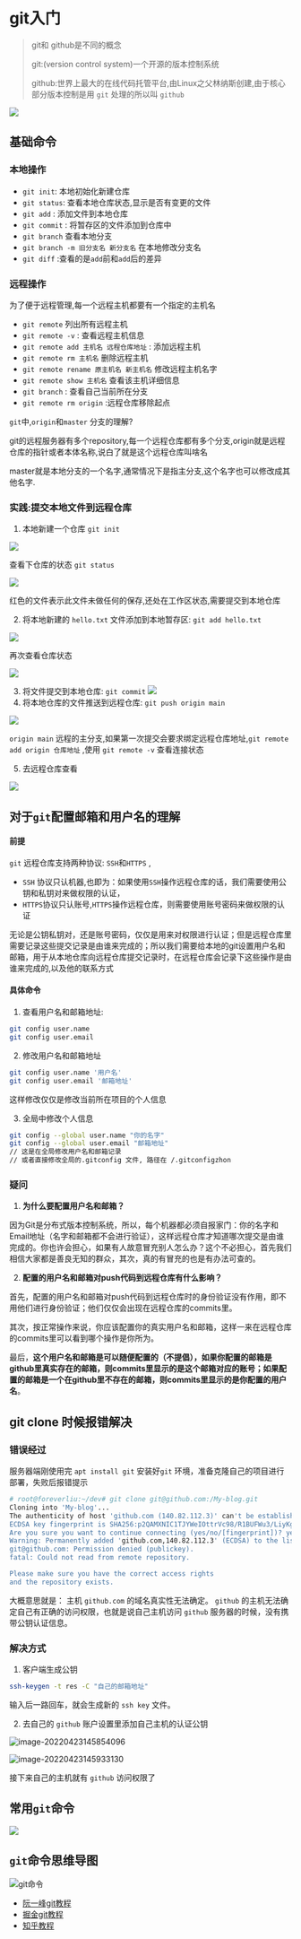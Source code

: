 # git入门

> git和 github是不同的概念
>
> git:(version control system)一个开源的版本控制系统
>
> github:世界上最大的在线代码托管平台,由Linux之父林纳斯创建,由于核心部分版本控制是用 `git` 处理的所以叫 `github`

![](http://i0.hdslb.com/bfs/album/0896242aa82ff35d92e96e95be723662f564377a.jpg)

## 基础命令

### 本地操作

* `git init`: 本地初始化新建仓库
* `git status`: 查看本地仓库状态,显示是否有变更的文件
* `git add` : 添加文件到本地仓库
* `git commit` : 将暂存区的文件添加到仓库中
* `git branch` 查看本地分支
* `git branch -m 旧分支名 新分支名` 在本地修改分支名
* `git diff` :查看的是`add`前和`add`后的差异

### 远程操作

为了便于远程管理,每一个远程主机都要有一个指定的主机名

* `git remote` 列出所有远程主机
* `git remote -v` : 查看远程主机信息
* `git remote add 主机名 远程仓库地址` : 添加远程主机
* `git remote rm 主机名` 删除远程主机
* `git remote rename 原主机名 新主机名`  修改远程主机名字
* `git remote show 主机名` 查看该主机详细信息
* `git branch` : 查看自己当前所在分支
* `git remote rm origin` :远程仓库移除起点

`git`中,`origin`和`master` 分支的理解?

git的远程服务器有多个repository,每一个远程仓库都有多个分支,origin就是远程仓库的指针或者本体名称,说白了就是这个远程仓库叫啥名

master就是本地分支的一个名字,通常情况下是指主分支,这个名字也可以修改成其他名字.



###  实践:提交本地文件到远程仓库

1. 本地新建一个仓库 `git init`

![](http://i0.hdslb.com/bfs/album/7045c4622559e9efec4a2e653006a6472d657181.png)

查看下仓库的状态 `git status`

![](http://i0.hdslb.com/bfs/album/70ed198dff82b62ad9525036c8ab0d590d5e64c9.png)

红色的文件表示此文件未做任何的保存,还处在工作区状态,需要提交到本地仓库

2. 将本地新建的 `hello.txt` 文件添加到本地暂存区:  `git add hello.txt`

![](http://i0.hdslb.com/bfs/album/15e009df426ccfff522bbdc89dff8ef5968937f6.png)

再次查看仓库状态

![](http://i0.hdslb.com/bfs/album/8169f8315953d2804f7c2613a52a4aba52e852fa.png)

3. 将文件提交到本地仓库: `git commit` ![](http://i0.hdslb.com/bfs/album/a4ee09785e0f2f2f51efbfe38aa185099c6d08c1.png)
4. 将本地仓库的文件推送到远程仓库: `git push origin main`

![](http://i0.hdslb.com/bfs/album/ddf677bea4ebe77737337b2959a13bab48ca3d43.png)

`origin main` 远程的主分支,如果第一次提交会要求绑定远程仓库地址,`git remote add origin 仓库地址` ,使用 `git remote -v` 查看连接状态

5. 去远程仓库查看

![](http://i0.hdslb.com/bfs/album/c822eda163c56b49070767937a452d00cabbc5e1.png)

## 对于`git`配置邮箱和用户名的理解

#### 前提

`git` 远程仓库支持两种协议: `SSH`和`HTTPS` ,

* `SSH` 协议只认机器,也即为：如果使用`SSH`操作远程仓库的话，我们需要使用公钥和私钥对来做权限的认证，
* `HTTPS`协议只认账号,`HTTPS`操作远程仓库，则需要使用账号密码来做权限的认证

无论是公钥私钥对，还是账号密码，仅仅是用来对权限进行认证；但是远程仓库里需要记录这些提交记录是由谁来完成的；所以我们需要给本地的git设置用户名和邮箱，用于从本地仓库向远程仓库提交记录时，在远程仓库会记录下这些操作是由谁来完成的,以及他的联系方式

#### 具体命令

1. 查看用户名和邮箱地址:

``` bash
git config user.name
git config user.email
```

2. 修改用户名和邮箱地址

``` bash
git config user.name '用户名'
git config user.email '邮箱地址'
```

这样修改仅仅是修改当前所在项目的个人信息

3. 全局中修改个人信息

```bash
git config --global user.name "你的名字"
git config --global user.email "邮箱地址"
// 这是在全局修改用户名和邮箱记录
// 或者直接修改全局的.gitconfig 文件, 路径在 /.gitconfigzhon
```

### 疑问

1. **为什么要配置用户名和邮箱？**

因为Git是分布式版本控制系统，所以，每个机器都必须自报家门：你的名字和Email地址（名字和邮箱都不会进行验证），这样远程仓库才知道哪次提交是由谁完成的。你也许会担心，如果有人故意冒充别人怎么办？这个不必担心，首先我们相信大家都是善良无知的群众，其次，真的有冒充的也是有办法可查的。

2. **配置的用户名和邮箱对push代码到远程仓库有什么影响？**

首先，配置的用户名和邮箱对push代码到远程仓库时的身份验证没有作用，即不用他们进行身份验证；他们仅仅会出现在远程仓库的commits里。

其次，按正常操作来说，你应该配置你的真实用户名和邮箱，这样一来在远程仓库的commits里可以看到哪个操作是你所为。

最后，**这个用户名和邮箱是可以随便配置的（不提倡），如果你配置的邮箱是github里真实存在的邮箱，则commits里显示的是这个邮箱对应的账号；如果配置的邮箱是一个在github里不存在的邮箱，则commits里显示的是你配置的用户名**。

## git clone 时候报错解决

### 错误经过

服务器端刚使用完 `apt install git` 安装好`git` 环境，准备克隆自己的项目进行部署，失败后报错提示

``` sh
# root@foreverliu:~/dev# git clone git@github.com:/My-blog.git
Cloning into 'My-blog'...
The authenticity of host 'github.com (140.82.112.3)' can't be established.
ECDSA key fingerprint is SHA256:p2QAMXNIC1TJYWeIOttrVc98/R1BUFWu3/LiyKgUfQM.
Are you sure you want to continue connecting (yes/no/[fingerprint])? yes
Warning: Permanently added 'github.com,140.82.112.3' (ECDSA) to the list of known hosts.
git@github.com: Permission denied (publickey).
fatal: Could not read from remote repository.

Please make sure you have the correct access rights
and the repository exists.
```

大概意思就是： 主机 `github.com` 的域名真实性无法确定。 `github` 的主机无法确定自己有正确的访问权限，也就是说自己主机访问 `github` 服务器的时候，没有携带公钥认证信息。

### 解决方式

1. 客户端生成公钥

``` sh
ssh-keygen -t res -C "自己的邮箱地址"
```

输入后一路回车，就会生成新的 `ssh key` 文件。

2. 去自己的 `github` 账户设置里添加自己主机的认证公钥

![image-20220423145854096](http://i0.hdslb.com/bfs/album/b02b4810d9c12152b82ec5d97f660d5e2054b099.png)

![image-20220423145933130](http://i0.hdslb.com/bfs/album/76e84ab4bca8dca5bd014fc051115e96ddf0d58a.png)

接下来自己的主机就有 `github` 访问权限了

## 常用`git`命令

![](http://i0.hdslb.com/bfs/album/484201019fa90a20006838c06da18b19d34ca0f0.jpg)

## `git`命令思维导图

![git命令](http://i0.hdslb.com/bfs/album/ced18de825e756bf0e60e92b4b7b18f0a50550ad.png)

* [阮一峰git教程](https://www.ruanyifeng.com/blog/2014/06/git_remote.html)
* [掘金git教程](https://juejin.cn/post/6869519303864123399)
* [知乎教程](https://zhuanlan.zhihu.com/p/135183491)

